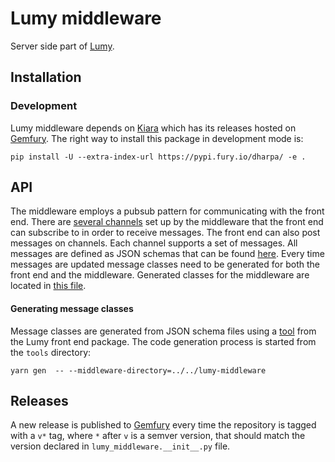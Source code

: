 # Lumy middleware

Server side part of [Lumy](https://github.com/DHARPA-Project/lumy).

## Installation

### Development

Lumy middleware depends on [Kiara](https://github.com/DHARPA-Project/kiara) which has its releases hosted on [Gemfury](https://fury.io).
The right way to install this package in development mode is:

```shell
pip install -U --extra-index-url https://pypi.fury.io/dharpa/ -e .
```

## API

The middleware employs a pubsub pattern for communicating with the front end. There are [several channels](lumy_middleware/target.py) set up by the middleware that the front end can subscribe to in order to receive messages. The front end can also post messages on channels. Each channel supports a set of messages. All messages are defined as JSON schemas that can be found [here](https://github.com/DHARPA-Project/lumy/tree/master/schema/json). Every time messages are updated message classes need to be generated for both the front end and the middleware. Generated classes for the middleware are located in [this file](lumy_middleware/types/generated.py).

#### Generating message classes

Message classes are generated from JSON schema files using a [tool](https://github.com/DHARPA-Project/lumy/tree/master/tools) from the Lumy front end package. The code generation process is started from the `tools` directory:

```shell
yarn gen  -- --middleware-directory=../../lumy-middleware
```

## Releases

A new release is published to [Gemfury](https://fury.io) every time the repository is tagged with a `v*` tag, where `*` after `v` is a semver version, that should match the version declared in `lumy_middleware.__init__.py` file.

